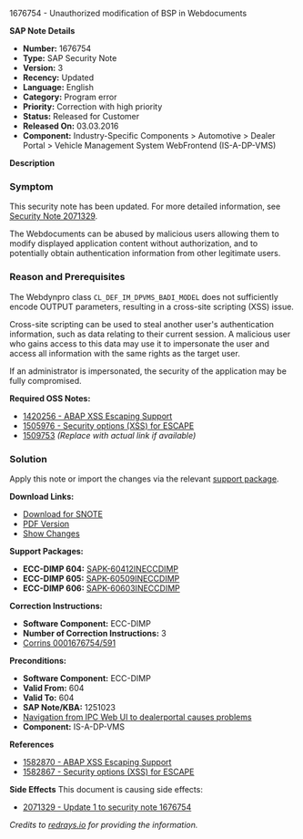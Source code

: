 1676754 - Unauthorized modification of BSP in Webdocuments

**SAP Note Details**

- **Number:** 1676754
- **Type:** SAP Security Note
- **Version:** 3
- **Recency:** Updated
- **Language:** English
- **Category:** Program error
- **Priority:** Correction with high priority
- **Status:** Released for Customer
- **Released On:** 03.03.2016
- **Component:** Industry-Specific Components > Automotive > Dealer Portal > Vehicle Management System WebFrontend (IS-A-DP-VMS)

**Description**

### Symptom
This security note has been updated. For more detailed information, see [Security Note 2071329](https://me.sap.com/notes/0002071329).

The Webdocuments can be abused by malicious users allowing them to modify displayed application content without authorization, and to potentially obtain authentication information from other legitimate users.

### Reason and Prerequisites
The Webdynpro class `CL_DEF_IM_DPVMS_BADI_MODEL` does not sufficiently encode OUTPUT parameters, resulting in a cross-site scripting (XSS) issue.

Cross-site scripting can be used to steal another user's authentication information, such as data relating to their current session. A malicious user who gains access to this data may use it to impersonate the user and access all information with the same rights as the target user.

If an administrator is impersonated, the security of the application may be fully compromised.

**Required OSS Notes:**
- [1420256 - ABAP XSS Escaping Support](https://me.sap.com/notes/1582870)
- [1505976 - Security options (XSS) for ESCAPE](https://me.sap.com/notes/1582867)
- [1509753](https://me.sap.com/notes/1509753) *(Replace with actual link if available)*

### Solution
Apply this note or import the changes via the relevant [support package](https://me.sap.com/supportpackage/SAPK-60412INECCDIMP).

**Download Links:**
- [Download for SNOTE](https://notesdownloads.sap.com/note/0040000009957142017)
- [PDF Version](https://userapps.support.sap.com/sap/support/sfm/notes/print/0001676754?language=en-US&token=B111D513C2C651CD8E0C79D3F0FA9222)
- [Show Changes](https://me.sap.com/notesLatestChanges/0001676754/E/diff)

**Support Packages:**
- **ECC-DIMP 604:** [SAPK-60412INECCDIMP](https://me.sap.com/supportpackage/SAPK-60412INECCDIMP)
- **ECC-DIMP 605:** [SAPK-60509INECCDIMP](https://me.sap.com/supportpackage/SAPK-60509INECCDIMP)
- **ECC-DIMP 606:** [SAPK-60603INECCDIMP](https://me.sap.com/supportpackage/SAPK-60603INECCDIMP)

**Correction Instructions:**
- **Software Component:** ECC-DIMP
- **Number of Correction Instructions:** 3
- [Corrins 0001676754/591](https://me.sap.com/corrins/0001676754/591)

**Preconditions:**
- **Software Component:** ECC-DIMP
- **Valid From:** 604
- **Valid To:** 604
- **SAP Note/KBA:** 1251023
- [Navigation from IPC Web UI to dealerportal causes problems](https://me.sap.com/notes/1251023)
- **Component:** IS-A-DP-VMS

**References**

- [1582870 - ABAP XSS Escaping Support](https://me.sap.com/notes/1582870)
- [1582867 - Security options (XSS) for ESCAPE](https://me.sap.com/notes/1582867)

**Side Effects**
This document is causing side effects:
- [2071329 - Update 1 to security note 1676754](https://me.sap.com/notes/0002071329)

*Credits to [redrays.io](https://redrays.io) for providing the information.*
